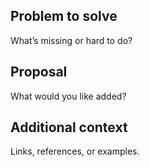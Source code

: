 ﻿---
name: Feature request
about: Suggest an idea or script/doc we should add
labels: enhancement
---

## Problem to solve
What’s missing or hard to do?

## Proposal
What would you like added?

## Additional context
Links, references, or examples.
